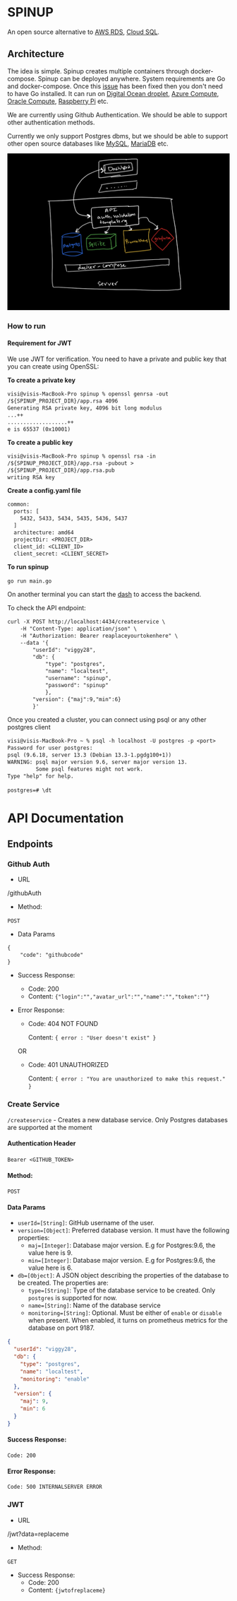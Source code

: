 # SPINUP

An open source alternative to [AWS RDS](https://aws.amazon.com/rds/), [Cloud SQL](https://cloud.google.com/sql). 

## Architecture

The idea is simple. Spinup creates multiple containers through docker-compose. 
Spinup can be deployed anywhere. System requirements are Go and docker-compose. Once this [issue](https://github.com/spinup-host/spinup/issues/45) has been fixed then you don't need to have Go installed. It can run on [Digital Ocean droplet](https://www.digitalocean.com/products/droplets/), [Azure Compute](https://azure.microsoft.com/en-us/product-categories/compute/), [Oracle Compute](https://www.oracle.com/cloud/compute/), [Raspberry Pi](https://www.raspberrypi.org/) etc. 

We are currently using Github Authentication. We should be able to support other authentication methods.

Currently we only support Postgres dbms, but we should be able to support other open source databases like [MySQL](https://www.mysql.com/), [MariaDB](https://mariadb.org/) etc.

![architecture](architecture.jpeg)
### How to run

#### Requirement for JWT
We use JWT for verification. You need to have a private and public key that you can create using OpenSSL:

**To create a private key**
```
visi@visis-MacBook-Pro spinup % openssl genrsa -out /${SPINUP_PROJECT_DIR}/app.rsa 4096 
Generating RSA private key, 4096 bit long modulus
...++
...................++
e is 65537 (0x10001)
```

**To create a public key**
```
visi@visis-MacBook-Pro spinup % openssl rsa -in /${SPINUP_PROJECT_DIR}/app.rsa -pubout > /${SPINUP_PROJECT_DIR}/app.rsa.pub
writing RSA key
```
**Create a config.yaml file**

```
common:
  ports: [
    5432, 5433, 5434, 5435, 5436, 5437
  ]
  architecture: amd64
  projectDir: <PROJECT_DIR>
  client_id: <CLIENT_ID>
  client_secret: <CLIENT_SECRET>
 ```
 **To run spinup**
 
 ```go run main.go```

On another terminal you can start the [dash](https://github.com/spinup-host/spinup-dash) to access the backend.

To check the API endpoint:
```
curl -X POST http://localhost:4434/createservice \
    -H "Content-Type: application/json" \
    -H "Authorization: Bearer reaplaceyourtokenhere" \
    --data '{
        "userId": "viggy28",
        "db": {
            "type": "postgres",
            "name": "localtest",
            "username": "spinup",
            "password": "spinup"
            },
        "version": {"maj":9,"min":6}
        }'
```

Once you created a cluster, you can connect using psql or any other postgres client

```
visi@visis-MacBook-Pro ~ % psql -h localhost -U postgres -p <port>
Password for user postgres:
psql (9.6.18, server 13.3 (Debian 13.3-1.pgdg100+1))
WARNING: psql major version 9.6, server major version 13.
         Some psql features might not work.
Type "help" for help.

postgres=# \dt
```

# API Documentation
## Endpoints

### Github Auth

- URL

/githubAuth

- Method:

`POST`

- Data Params

```
{
    "code": "githubcode"
}
```

- Success Response:
    - Code: 200
    - Content: `{"login":"","avatar_url":"","name":"","token":""}`

- Error Response:

    - Code: 404 NOT FOUND

        Content: `{ error : "User doesn't exist" }`
    
    OR

    - Code: 401 UNAUTHORIZED

        Content: `{ error : "You are unauthorized to make this request." }`

### Create Service
`/createservice` - Creates a new database service. Only Postgres databases are supported at the moment
#### Authentication Header
`Bearer <GITHUB_TOKEN>`

#### Method:

`POST`

#### Data Params
- `userId=[String]`: GitHub username of the user.
- `version=[Object]`: Preferred database version. It must have the following properties:
    - `maj=[Integer]`: Database major version. E.g for Postgres:9.6, the value here is 9.
    - `min=[Integer]`: Database major version. E.g for Postgres:9.6, the value here is 6.
- `db=[Object]`: A JSON object describing the properties of the database to be created. The properties are:
  - `type=[String]`: Type of the database service to be created. Only `postgres` is supported for now.
  - `name=[String]`: Name of the database service
  - `monitoring=[String]`: Optional. Must be either of `enable` or `disable` when present. When enabled, it turns on prometheus metrics for the database
    on port 9187.
```json
{
  "userId": "viggy28",
  "db": {
    "type": "postgres",
    "name": "localtest",
    "monitoring": "enable"
  },
  "version": {
    "maj": 9,
    "min": 6
  }
}
```

#### Success Response:
    Code: 200

#### Error Response:
    Code: 500 INTERNALSERVER ERROR

### JWT
- URL

/jwt?data=replaceme

- Method:

`GET`

- Success Response:
    - Code: 200
    - Content: `{jwtofreplaceme}`
